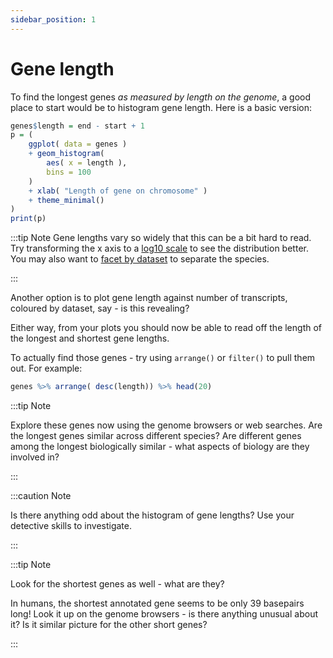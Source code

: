 ```yaml
---
sidebar_position: 1
---
```


# Gene length


To find the longest genes *as measured by length on the genome*, a good place to start would be to histogram gene
length.  Here is a basic version:

```r
genes$length = end - start + 1
p = (
	ggplot( data = genes )
	+ geom_histogram(
		aes( x = length ),
		bins = 100
	)
	+ xlab( "Length of gene on chromosome" )
	+ theme_minimal()
)
print(p)
```

:::tip Note
Gene lengths vary so widely that this can be a bit hard to read.  Try transforming the x axis to a [log10 scale](https://ggplot2.tidyverse.org/reference/scale_continuous.html) to see the distribution better.  You may also want to [facet by dataset](https://ggplot2.tidyverse.org/reference/facet_wrap.html) to separate the species.

:::

Another option is to plot gene length against number of transcripts, coloured by dataset, say - is this revealing?

Either way, from your plots you should now be able to read off the length of the longest and shortest gene lengths.  

To actually find those genes - try using `arrange()` or `filter()` to pull them out.  For example:
```r
genes %>% arrange( desc(length)) %>% head(20)
```

:::tip Note

Explore these genes now using the genome browsers or web searches.
Are the longest genes similar across different species?  Are different genes among the longest biologically similar - what aspects of biology are they involved in?

:::

:::caution Note

Is there anything odd about the histogram of gene lengths?  Use your detective skills to investigate.

:::

:::tip Note

Look for the shortest genes as well - what are they?

In humans, the shortest annotated gene seems to be only 39 basepairs long!  Look it up on the genome browsers - is there anything unusual about it?  Is it similar picture for the other short genes?

:::

